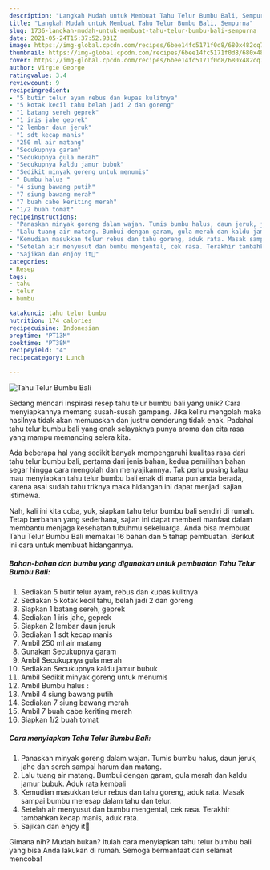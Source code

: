 ```yaml
---
description: "Langkah Mudah untuk Membuat Tahu Telur Bumbu Bali, Sempurna"
title: "Langkah Mudah untuk Membuat Tahu Telur Bumbu Bali, Sempurna"
slug: 1736-langkah-mudah-untuk-membuat-tahu-telur-bumbu-bali-sempurna
date: 2021-05-24T15:37:52.931Z
image: https://img-global.cpcdn.com/recipes/6bee14fc5171f0d8/680x482cq70/tahu-telur-bumbu-bali-foto-resep-utama.jpg
thumbnail: https://img-global.cpcdn.com/recipes/6bee14fc5171f0d8/680x482cq70/tahu-telur-bumbu-bali-foto-resep-utama.jpg
cover: https://img-global.cpcdn.com/recipes/6bee14fc5171f0d8/680x482cq70/tahu-telur-bumbu-bali-foto-resep-utama.jpg
author: Virgie George
ratingvalue: 3.4
reviewcount: 9
recipeingredient:
- "5 butir telur ayam rebus dan kupas kulitnya"
- "5 kotak kecil tahu belah jadi 2 dan goreng"
- "1 batang sereh geprek"
- "1 iris jahe geprek"
- "2 lembar daun jeruk"
- "1 sdt kecap manis"
- "250 ml air matang"
- "Secukupnya garam"
- "Secukupnya gula merah"
- "Secukupnya kaldu jamur bubuk"
- "Sedikit minyak goreng untuk menumis"
- " Bumbu halus "
- "4 siung bawang putih"
- "7 siung bawang merah"
- "7 buah cabe keriting merah"
- "1/2 buah tomat"
recipeinstructions:
- "Panaskan minyak goreng dalam wajan. Tumis bumbu halus, daun jeruk, jahe dan sereh sampai harum dan matang."
- "Lalu tuang air matang. Bumbui dengan garam, gula merah dan kaldu jamur bubuk. Aduk rata kembali"
- "Kemudian masukkan telur rebus dan tahu goreng, aduk rata. Masak sampai bumbu meresap dalam tahu dan telur."
- "Setelah air menyusut dan bumbu mengental, cek rasa. Terakhir tambahkan kecap manis, aduk rata."
- "Sajikan dan enjoy it💛"
categories:
- Resep
tags:
- tahu
- telur
- bumbu

katakunci: tahu telur bumbu 
nutrition: 174 calories
recipecuisine: Indonesian
preptime: "PT13M"
cooktime: "PT38M"
recipeyield: "4"
recipecategory: Lunch

---
```



![Tahu Telur Bumbu Bali](https://img-global.cpcdn.com/recipes/6bee14fc5171f0d8/680x482cq70/tahu-telur-bumbu-bali-foto-resep-utama.jpg)

Sedang mencari inspirasi resep tahu telur bumbu bali yang unik? Cara menyiapkannya memang susah-susah gampang. Jika keliru mengolah maka hasilnya tidak akan memuaskan dan justru cenderung tidak enak. Padahal tahu telur bumbu bali yang enak selayaknya punya aroma dan cita rasa yang mampu memancing selera kita.



Ada beberapa hal yang sedikit banyak mempengaruhi kualitas rasa dari tahu telur bumbu bali, pertama dari jenis bahan, kedua pemilihan bahan segar hingga cara mengolah dan menyajikannya. Tak perlu pusing kalau mau menyiapkan tahu telur bumbu bali enak di mana pun anda berada, karena asal sudah tahu triknya maka hidangan ini dapat menjadi sajian istimewa.


Nah, kali ini kita coba, yuk, siapkan tahu telur bumbu bali sendiri di rumah. Tetap berbahan yang sederhana, sajian ini dapat memberi manfaat dalam membantu menjaga kesehatan tubuhmu sekeluarga. Anda bisa membuat Tahu Telur Bumbu Bali memakai 16 bahan dan 5 tahap pembuatan. Berikut ini cara untuk membuat hidangannya.

<!--inarticleads1-->

##### Bahan-bahan dan bumbu yang digunakan untuk pembuatan Tahu Telur Bumbu Bali:

1. Sediakan 5 butir telur ayam, rebus dan kupas kulitnya
1. Sediakan 5 kotak kecil tahu, belah jadi 2 dan goreng
1. Siapkan 1 batang sereh, geprek
1. Sediakan 1 iris jahe, geprek
1. Siapkan 2 lembar daun jeruk
1. Sediakan 1 sdt kecap manis
1. Ambil 250 ml air matang
1. Gunakan Secukupnya garam
1. Ambil Secukupnya gula merah
1. Sediakan Secukupnya kaldu jamur bubuk
1. Ambil Sedikit minyak goreng untuk menumis
1. Ambil  Bumbu halus :
1. Ambil 4 siung bawang putih
1. Sediakan 7 siung bawang merah
1. Ambil 7 buah cabe keriting merah
1. Siapkan 1/2 buah tomat




<!--inarticleads2-->

##### Cara menyiapkan Tahu Telur Bumbu Bali:

1. Panaskan minyak goreng dalam wajan. Tumis bumbu halus, daun jeruk, jahe dan sereh sampai harum dan matang.
1. Lalu tuang air matang. Bumbui dengan garam, gula merah dan kaldu jamur bubuk. Aduk rata kembali
1. Kemudian masukkan telur rebus dan tahu goreng, aduk rata. Masak sampai bumbu meresap dalam tahu dan telur.
1. Setelah air menyusut dan bumbu mengental, cek rasa. Terakhir tambahkan kecap manis, aduk rata.
1. Sajikan dan enjoy it💛




Gimana nih? Mudah bukan? Itulah cara menyiapkan tahu telur bumbu bali yang bisa Anda lakukan di rumah. Semoga bermanfaat dan selamat mencoba!
